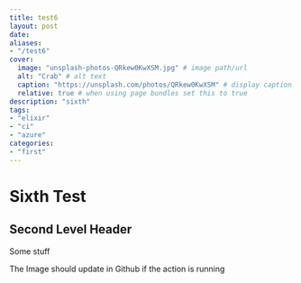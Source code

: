 ```yaml
---
title: test6
layout: post
date: 
aliases:
- "/test6"
cover:  
  image: "unsplash-photos-QRkew0KwXSM.jpg" # image path/url 
  alt: "Crab" # alt text
  caption: "https://unsplash.com/photos/QRkew0KwXSM" # display caption under cover
  relative: true # when using page bundles set this to true
description: "sixth"
tags:
- "elixir"
- "ci"
- "azure"
categories:
- "first"
---
```


# Sixth Test

## Second Level Header
Some stuff

The Image should update in Github if the action is running